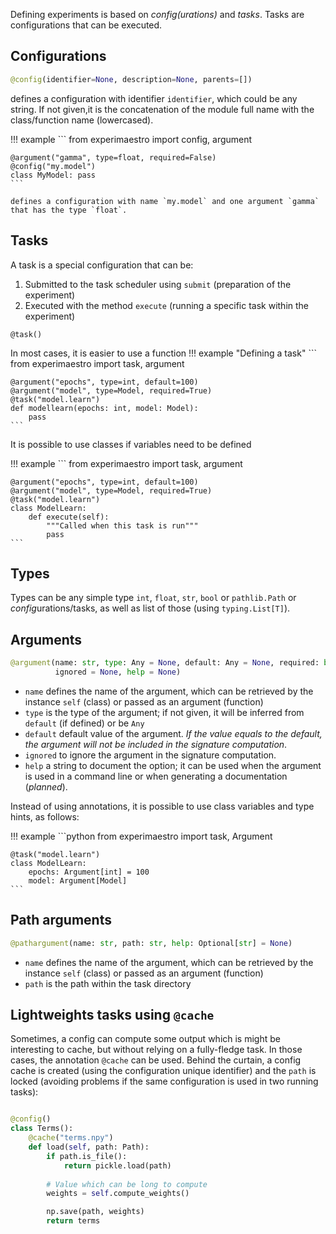 Defining experiments is based on *config(urations)* and *tasks*. Tasks are configurations that can be executed.

## Configurations

```python
@config(identifier=None, description=None, parents=[])
```
defines a configuration with identifier `identifier`, which could be any string. 
If not given,it is the concatenation of the module full name with the class/function
name (lowercased).


!!! example
    ```
    from experimaestro import config, argument

    @argument("gamma", type=float, required=False)
    @config("my.model")
    class MyModel: pass
    ```

    defines a configuration with name `my.model` and one argument `gamma` that has the type `float`.

## Tasks

A task is a special configuration that can be:

1. Submitted to the task scheduler using `submit` (preparation of the experiment)
1. Executed with the method `execute` (running a specific task within the experiment)


```py3
@task()
```


In most cases, it is easier to use a function
!!! example "Defining a task"
    ```
    from experimaestro import task, argument

    @argument("epochs", type=int, default=100)
    @argument("model", type=Model, required=True)
    @task("model.learn")
    def modellearn(epochs: int, model: Model):
        pass
    ```

It is possible to use classes if variables need to be defined

!!! example
    ```
    from experimaestro import task, argument

    @argument("epochs", type=int, default=100)
    @argument("model", type=Model, required=True)
    @task("model.learn")
    class ModelLearn:
        def execute(self):
            """Called when this task is run"""
            pass
    ```

## Types

Types can be any simple type `int`, `float`, `str`, `bool` or `pathlib.Path` or *config*urations/tasks, as well as list of those (using `typing.List[T]`).

## Arguments

```python
@argument(name: str, type: Any = None, default: Any = None, required: bool = None,
          ignored = None, help = None)
```

- `name` defines the name of the argument, which can be retrieved by the instance `self` (class) or passed as an argument (function)
- `type` is the type of the argument; if not given, it will be inferred from `default` (if defined) or be `Any`
- `default` default value of the argument. *If the value equals to the default, the argument will not be included in the signature computation*.
- `ignored` to ignore the argument in the signature computation.
- `help` a string to document the option; it can be used when the argument is used in a command line or when generating a documentation (*planned*).

Instead of using annotations, it is possible to use class variables
and type hints, as follows:

!!! example
    ```python
    from experimaestro import task, Argument

    @task("model.learn")
    class ModelLearn:
        epochs: Argument[int] = 100
        model: Argument[Model]
    ```



## Path arguments

```python
@pathargument(name: str, path: str, help: Optional[str] = None)
```

- `name` defines the name of the argument, which can be retrieved by the instance `self` (class) or passed as an argument (function)
- `path` is the path within the task directory


## Lightweights tasks using `@cache`

Sometimes, a config can compute some output which is might be interesting to cache, but without relying on a fully-fledge task. In those cases, the annotation `@cache` can be used. Behind the curtain, a config cache is created (using the configuration unique identifier) and the `path` is locked (avoiding problems if the same configuration is used in two running tasks):

```python

@config()
class Terms():
    @cache("terms.npy")
    def load(self, path: Path):
        if path.is_file():
            return pickle.load(path)
        
        # Value which can be long to compute
        weights = self.compute_weights() 

        np.save(path, weights)
        return terms


```